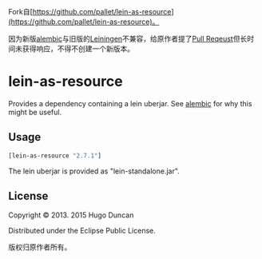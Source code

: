 Fork自[https://github.com/pallet/lein-as-resource](https://github.com/pallet/lein-as-resource)。

因为新版[alembic](https://github.com/pallet/alembic)与旧版的[Leiningen](http://leiningen.org)不兼容，给原作者提了[Pull Reqeust](https://github.com/pallet/lein-as-resource/pull/1)但长时间未获得响应，不得不创建一个新版本。

# lein-as-resource

Provides a dependency containing a lein uberjar. See [alembic](https://github.com/pallet/alembic) for why this might be useful.

## Usage

```clj
[lein-as-resource "2.7.1"]
```

The lein uberjar is provided as "lein-standalone.jar".

## License

Copyright © 2013. 2015 Hugo Duncan

Distributed under the Eclipse Public License.

版权归原作者所有。